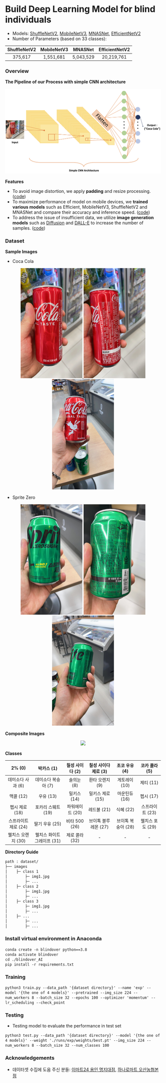 # Build Deep Learning Model for blind individuals  
- Models: [ShuffleNetV2](https://arxiv.org/abs/1807.11164), [MobileNetV3](https://arxiv.org/abs/1905.02244), [MNASNet](https://arxiv.org/abs/1807.11626), [EfficientNetV2](https://arxiv.org/abs/2104.00298)  
- Number of Parameters (based on 33 classes):  

|ShuffleNetV2|MobileNetV3|MNASNet|EfficientNetV2|  
|:---:|:---:|:---:|:---:| 
|375,617|1,551,681|5,043,529|20,219,761|
    
### Overview
**The Pipeline of our Process with simple CNN architecture**

<div align='center'>
    <img src = "https://github.com/BlindOver/blindover_AI/blob/main/images/pipeline.png?raw=true" width=600>
</div>

**Features**
- To avoid image distortion, we apply **padding** and resize processing. ([code](https://github.com/BlindOver/blindover_AI/blob/d414b5aad9844feda26e95afc6f0b44c5247378f/utils/dataset.py#L32))
- To maximize performance of model on mobile devices, we **trained various models** such as Efficient, MobileNetV3, ShuffleNetV2 and MNASNet and compare their accuracy and inference speed. ([code](https://github.com/BlindOver/blindover_AI/tree/main/models))
- To address the issue of insufficient data, we utilize **image generation models** such as [Diffusion](https://stablediffusionweb.com/) and [DALL-E](https://openai.com/dall-e-2) to increase the number of samples. ([code](https://github.com/BlindOver/blindover_AI/blob/main/composite.py))

### Dataset 

**Sample Images**  
- Coca Cola  

<div align='center'>
    <a href='./'>
        <img src = './images/cola_front.JPG' width=200>
    </a>
    <a href='./'>
        <img src = './images/cola_back.JPG' width=200>
    </a>
    <a href='./'>
        <img src = './images/cola_big.JPG' width=200>
    </a>
</div>

- Sprite Zero  

<div align='center'>
    <a href='./'>
        <img src = './images/sprite_zero_front.JPG' width=200>
    </a>
    <a href='./'>
        <img src = './images/sprite_zero_back.JPG' width=200>
    </a>
    <a href='./'>
        <img src = './images/sprite_zero.JPG' width=200>
    </a>
</div>

**Composite Images**
<div align='center'>
    <a href='./'>
        <img src = './images/composite.png' width=500>
    </a>
</div>

**Classes**  

|2% (0)|박카스 (1)|칠성 사이다 (2)|칠성 사이다 제로 (3)|초코 우유 (4)|코카 콜라 (5)|
|:---:|:---:|:---:|:---:|:---:|:---:|
|데미소다 사과 (6)|데미소다 복숭아 (7)|솔의눈 (8)|환타 오렌지 (9)|게토레이 (10)|제티 (11)|
|맥콜 (12)|우유 (13)|밀키스 (14)|밀키스 제로 (15)|마운틴듀 (16)|펩시 (17)|
|펩시 제로 (18)|포카리 스웨트 (19)|파워에이드 (20)|레드불 (21)|식혜 (22)|스프라이트 (23)|
|스프라이트 제로 (24)|딸기 우유 (25)|비타 500 (26)|브이톡 블루레몬 (27)|브이톡 복숭아 (28)|웰치스 포도 (29)|
|웰치스 오렌지 (30)|웰치스 화이트그레이프 (31)|제로 콜라 (32)|-|-|-|


**Directory Guide**
```
path : dataset/
├── images
│    ├─ class 1
│        ├─ img1.jpg
│        ├─ ...
│    ├─ class 2
│        ├─ img1.jpg
│        ├─ ...
│    ├─ class 3
│        ├─ img1.jpg
│        ├─ ...
│    ├─ ...
│        ├─ ...
│        ├─ ...
```

### Install virtual environment in Anaconda
```
conda create -n blindover python==3.8
conda activate blindover
cd ./blindover_AI
pip install -r requirements.txt
```

### Training
```
python3 train.py --data_path '{dataset directory}' --name 'exp' --model '{the one of 4 models}' --pretrained --img_size 224 --num_workers 8 --batch_size 32 --epochs 100 --optimizer 'momentum' --lr_scheduling --check_point
```

### Testing
- Testing model to evaluate the performance in test set
```
python3 test.py --data_path '{dataset directory}' --model '{the one of 4 models}' --weight './runs/exp/weights/best.pt' --img_size 224 --num_workers 8 --batch_size 32 --num_classes 100
```

### Acknowledgements
- 데이터셋 수집에 도움 주신 분들: [이마트24 용인 명지대점](https://map.naver.com/v5/search/%EC%9D%B4%EB%A7%88%ED%8A%B824%20%EC%9A%A9%EC%9D%B8%20%EB%AA%85%EC%A7%80%EB%8C%80%EC%A0%90/place/1019132650?c=15,0,0,2,dh&isCorrectAnswer=true), [하나로마트 오산농협본점](https://map.naver.com/v5/search/%EC%98%A4%EC%82%B0%20%EB%86%8D%ED%98%91%20%ED%95%98%EB%82%98%EB%A1%9C%EB%A7%88%ED%8A%B8%20%EB%B3%B8%EC%A0%90/place/13373937?c=15,0,0,2,dh&placePath=%3Fentry%253Dpll)
